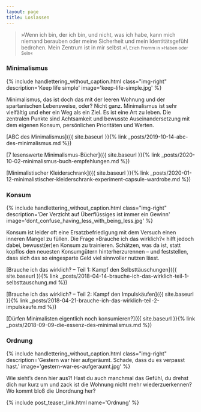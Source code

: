 ```yaml
---
layout: page
title: Loslassen
---
```


>»Wenn ich bin, der ich bin, und nicht, was ich habe, kann mich niemand berauben
oder meine Sicherheit und mein Identitätsgefühl bedrohen. Mein Zentrum ist in
mir selbst.«\\
<small>Erich Fromm in »Haben oder Sein«</small>

### Minimalismus

{% include handlettering_without_caption.html
  class="img-right"
  description='Keep life simple'
  image='keep-life-simple.jpg'
%}

Minimalismus, das ist doch das mit der leeren Wohnung und der spartanischen
Lebensweise, oder? Nicht ganz. Minimalismus ist sehr vielfältig und eher ein Weg
als ein Ziel. Es ist eine Art zu leben. Die zentralen Punkte sind Achtsamkeit
und bewusste Auseinandersetzung mit dem eigenen Konsum, persönlichen Prioritäten
und Werten.

[ABC des Minimalismus]({{ site.baseurl }}{% link _posts/2019-10-14-abc-des-minimalismus.md %})

[7 lesenswerte Minimalismus-Bücher]({{ site.baseurl }}{% link _posts/2020-10-02-minimalismus-buch-empfehlungen.md %})

[Minimalistischer Kleiderschrank]({{ site.baseurl }}{% link _posts/2020-01-12-minimalistischer-kleiderschrank-experiment-capsule-wardrobe.md %})

### Konsum

{% include handlettering_without_caption.html
  class="img-right"
  description='Der Verzicht auf Überflüssiges ist immer ein Gewinn'
  image='dont_confuse_having_less_with_being_less.jpg'
%}

Konsum ist leider oft eine Ersatzbefriedigung mit dem Versuch einen inneren
Mangel zu füllen. Die Frage »Brauche ich das wirklich?« hilft jedoch dabei,
bewusst(er)en Konsum zu trainieren. Schätzen, was da ist, statt kopflos den
neuesten Konsumgütern hinterherzurennen – und feststellen, dass sich das so
eingesparte Geld viel sinnvoller nutzen lässt.

[Brauche ich das wirklich? – Teil 1: Kampf den Selbsttäuschungen]({{ site.baseurl }}{% link _posts/2018-04-14-brauche-ich-das-wirklich-teil-1-selbsttauschung.md %})

[Brauche ich das wirklich? – Teil 2: Kampf den Impulskäufen]({{ site.baseurl }}{% link _posts/2018-04-21-brauche-ich-das-wirklich-teil-2-impulskaufe.md %})

[Dürfen Minimalisten eigentlich noch konsumieren?]({{ site.baseurl }}{% link _posts/2018-09-09-die-essenz-des-minimalismus.md %})

### Ordnung

{% include handlettering_without_caption.html
  class="img-right"
  description='Gestern war hier aufgeräumt. Schade, dass du es verpasst hast.'
  image='gestern-war-es-aufgeraumt.jpg'
%}

Wie sieht’s denn hier aus?! Hast du auch manchmal das Gefühl, du drehst dich nur
kurz um und zack ist die Wohnung nicht mehr wiederzuerkennen? Wo kommt bloß die
Unordnung her?

{% include post_teaser_link.html name='Ordnung' %}
